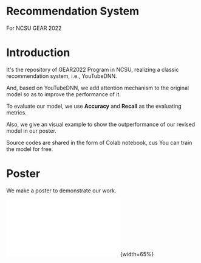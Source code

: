 # Recommendation System
For NCSU GEAR 2022
# Introduction
It's the repository of GEAR2022 Program in NCSU, realizing a classic recommendation system, i.e., YouTubeDNN.

And, based on YouTubeDNN, we add attention mechanism to the original model so as to improve the performance of it.

To evaluate our model, we use **Accuracy** and **Recall** as the evaluating metrics.

Also, we give an visual example to show the outperformance of our revised model in our poster.

Source codes are shared in the form of Colab notebook, cus You can train the model for free.

# Poster
We make a poster to demonstrate our work.

![Rec_Sys_Poster](./Rec_Sys_Poster.pdf){width=65%}
